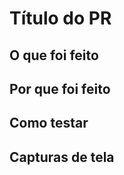 # Título do PR

## O que foi feito
<!-- Explique de forma clara e concisa o que este PR implementa -->

## Por que foi feito
<!-- Explique a motivação ou o problema que está sendo resolvido -->

## Como testar
<!-- Passos para testar as alterações realizadas -->

## Capturas de tela
<!-- Se aplicável, adicione screenshots -->